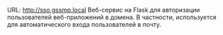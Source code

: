URL: http://sso.gssmp.local
Веб-сервис на Flask для авторизации пользователей веб-приложений в домена. В частности, используется для автоматического входа пользователей в почту. 
 
